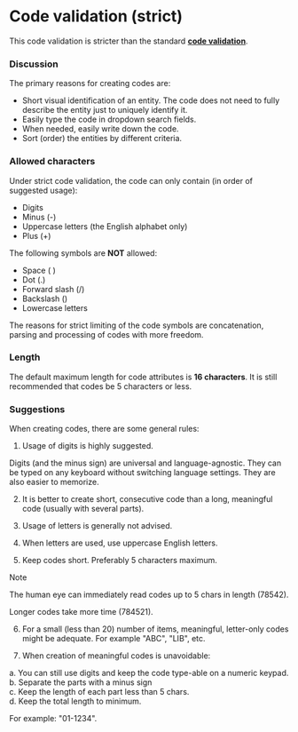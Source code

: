 # Code validation (strict)

This code validation is stricter than the standard **[code validation](https://docs.erp.net/model/reference/common-business-rules/code-validation.html)**.

### Discussion

The primary reasons for creating codes are:

- Short visual identification of an entity. The code does not need to fully describe the entity just to uniquely identify it.
- Easily type the code in dropdown search fields.
- When needed, easily write down the code.
- Sort (order) the entities by different criteria.

### Allowed characters

Under strict code validation, the code can only contain (in order of suggested usage):

- Digits
- Minus (-)
- Uppercase letters (the English alphabet only)
- Plus (+)

The following symbols are **NOT** allowed:

- Space ( )
- Dot (.)
- Forward slash (/)
- Backslash (\)
- Lowercase letters

The reasons for strict limiting of the code symbols are concatenation, parsing and processing of codes with more freedom.

### Length

The default maximum length for code attributes is **16 characters**. It is still recommended that codes be 5 characters or less.

### Suggestions

When creating codes, there are some general rules:

1. Usage of digits is highly suggested.

Digits (and the minus sign) are universal and language-agnostic. They can be typed on any keyboard without switching language settings. They are also easier to memorize.

2. It is better to create short, consecutive code than a long, meaningful code (usually with several parts).

3. Usage of letters is generally not advised.

4. When letters are used, use uppercase English letters.

5. Keep codes short. Preferably 5 characters maximum. 

> [!Note]
> 
> The human eye can immediately read codes up to 5 chars in length (78542). 
> 
> Longer codes take more time (784521).

6. For a small (less than 20) number of items, meaningful, letter-only codes might be adequate. For example "ABC", "LIB", etc.

7. When creation of meaningful codes is unavoidable: 

a. You can still use digits and keep the code type-able on a numeric keypad.<br>
b. Separate the parts with a minus sign<br>
c. Keep the length of each part less than 5 chars.<br>
d. Keep the total length to minimum.<br>

   For example: "01-1234".
